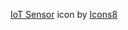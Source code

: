 <a target="_blank" href="https://icons8.com/icon/61307/iot-sensor">IoT Sensor</a> icon by <a target="_blank" href="https://icons8.com">Icons8</a>